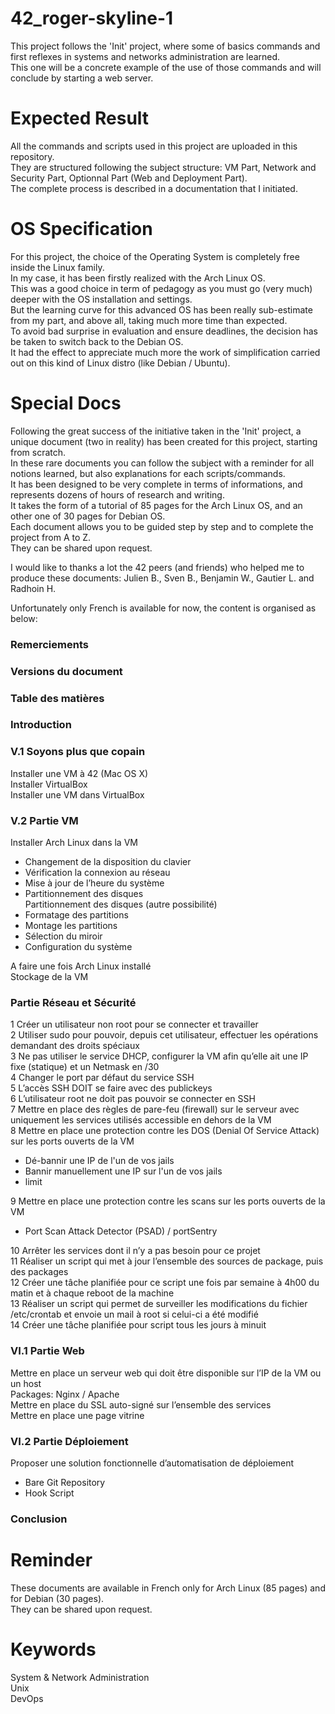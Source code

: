 # 42_roger-skyline-1
This project follows the 'Init' project, where some of basics commands and first reflexes in systems and networks administration are learned.  
This one will be a concrete example of the use of those commands and will conclude by starting a web server. 

# Expected Result
All the commands and scripts used in this project are uploaded in this repository.  
They are structured following the subject structure: VM Part, Network and Security Part, Optionnal Part (Web and Deployment Part).  
The complete process is described in a documentation that I initiated.

# OS Specification
For this project, the choice of the Operating System is completely free inside the Linux family.  
In my case, it has been firstly realized with the Arch Linux OS.  
This was a good choice in term of pedagogy as you must go (very much) deeper with the OS installation and settings.  
But the learning curve for this advanced OS has been really sub-estimate from my part, and above all, taking much more time than expected.  
To avoid bad surprise in evaluation and ensure deadlines, the decision has be taken to switch back to the Debian OS.  
It had the effect to appreciate much more the work of simplification carried out on this kind of Linux distro (like Debian / Ubuntu).

# Special Docs
Following the great success of the initiative taken in the 'Init' project, a unique document (two in reality) has been created for this project, starting from scratch.  
In these rare documents you can follow the subject with a reminder for all notions learned, but also explanations for each scripts/commands.  
It has been designed to be very complete in terms of informations, and represents dozens of hours of research and writing.  
It takes the form of a tutorial of 85 pages for the Arch Linux OS, and an other one of 30 pages for Debian OS.  
Each document allows you to be guided step by step and to complete the project from A to Z.  
They can be shared upon request.  

I would like to thanks a lot the 42 peers (and friends) who helped me to produce these documents: Julien B., Sven B., Benjamin W., Gautier L. and Radhoin H.  

Unfortunately only French is available for now, the content is organised as below:

### Remerciements
### Versions du document
### Table des matières
### Introduction
### V.1 Soyons plus que copain
Installer une VM à 42 (Mac OS X)  
Installer VirtualBox  
Installer une VM dans VirtualBox  
### V.2 Partie VM
Installer Arch Linux dans la VM
- Changement de la disposition du clavier  
- Vérification la connexion au réseau  
- Mise à jour de l’heure du système  
- Partitionnement des disques  
Partitionnement des disques (autre possibilité)  
- Formatage des partitions  
- Montage les partitions  
- Sélection du miroir  
- Configuration du système  

A faire une fois Arch Linux installé  
Stockage de la VM  
### Partie Réseau et Sécurité
1 Créer un utilisateur non root pour se connecter et travailler  
2 Utiliser sudo pour pouvoir, depuis cet utilisateur, effectuer les opérations demandant des droits spéciaux  
3 Ne pas utiliser le service DHCP, configurer la VM afin qu’elle ait une IP fixe (statique) et un Netmask en /30  
4 Changer le port par défaut du service SSH  
5 L’accès SSH DOIT se faire avec des publickeys  
6 L’utilisateur root ne doit pas pouvoir se connecter en SSH  
7 Mettre en place des règles de pare-feu (firewall) sur le serveur avec uniquement les services utilisés accessible en dehors de la VM  
8 Mettre en place une protection contre les DOS (Denial Of Service Attack) sur les ports ouverts de la VM  
- Dé-bannir une IP de l'un de vos jails  
- Bannir manuellement une IP sur l'un de vos jails  
- limit  

9 Mettre en place une protection contre les scans sur les ports ouverts de la VM  
- Port Scan Attack Detector (PSAD) / portSentry  

10 Arrêter les services dont il n’y a pas besoin pour ce projet  
11 Réaliser un script qui met à jour l’ensemble des sources de package, puis des packages  
12 Créer une tâche planifiée pour ce script une fois par semaine à 4h00 du matin et à chaque reboot de la machine  
13 Réaliser un script qui permet de surveiller les modifications du fichier /etc/crontab et envoie un mail à root si celui-ci a été modifié  
14 Créer une tâche planifiée pour script tous les jours à minuit  
### VI.1 Partie Web
Mettre en place un serveur web qui doit être disponible sur l’IP de la VM ou un host  
Packages: Nginx / Apache  
Mettre en place du SSL auto-signé sur l’ensemble des services  
Mettre en place une page vitrine  
### VI.2 Partie Déploiement
Proposer une solution fonctionnelle d’automatisation de déploiement  
- Bare Git Repository
- Hook Script
### Conclusion

# Reminder
These documents are available in French only for Arch Linux (85 pages) and for Debian (30 pages).  
They can be shared upon request.

# Keywords
System & Network Administration  
Unix  
DevOps
